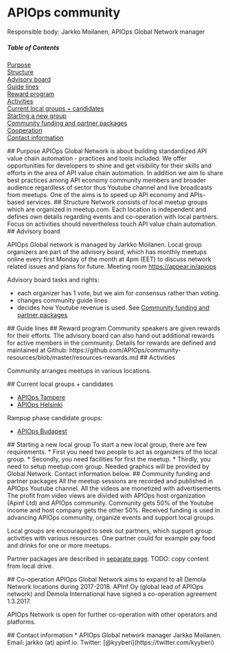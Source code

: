 # APIOps community 

Responsible body: Jarkko Moilanen, APIOps Global Network manager 

##### Table of Contents  
[Purpose](#purpose)  
[Structure](#structure)  
[Advisory board](#advisoryboard)  
[Guide lines](#guidelines)  
[Reward program](#rewardprogram)  
[Activities](#activities)  
[Current local groups + candidates](#currentlocalgroups)  
[Starting a new group](#startinganewgroup)  
[Community funding and partner packages](#communityfunding)  
[Cooperation](#cooperation)  
[Contact information](#contactinformation)  

<a name="purpose"/>
## Purpose
APIOps Global Network is about building standardized API value chain automation - practices and tools included. We offer opportunities for developers to shine and get visibility for their skills and efforts in the area of API value chain automation. In addition we aim to share best practices among API economy community members and broader audience regardless of sector thus Youtube channel and live broadcasts from meetups. One of the aims is to speed up API economy and APIs- based services.    

<a name="structure"/>
## Structure 
Network consists of local meetup groups which are organized in meetup.com. Each location is independent and defines own details regarding events and co-operation with local partners. Focus on activities should nevertheless touch API value chain automation. 

<a name="advisoryboard"/>
## Advisory board

APIOps Global network is managed by Jarkko Moilanen. Local group organizers are part of the advisory board, which has monthly meetups online every first Monday of the month at 4pm (EET) to discuss network related issues and plans for future. Meeting room https://appear.in/apiops

Advisory board tasks and rights: 

* each organizer has 1 vote, but we aim for consensus rather than voting.  
* changes community guide lines
* decides how Youtube revenue is used. See [Community funding and partner packages](#communityfunding)

<a name="guidelines"/>
## Guide lines

<a name="rewardprogram"/>
## Reward program
Community speakers are given rewards for their efforts. The advisory board can also hand out additional rewards for active members in the community.  Details for rewards are defined and maintained at Github: https://github.com/APIOps/community-resources/blob/master/resources-rewards.md

<a name="activities"/>
## Activities

Community arranges meetups in various locations. 

<a name="currentlocalgroups"/>
## Current local groups + candidates

* [APIOps Tampere](https://www.meetup.com/APIOps-Tampere/)
* [APIOps Helsinki](https://www.meetup.com/APIOps-Helsinki/)

Rampup phase candidate groups:

* [APIOps Budapest](https://www.meetup.com/APIOps-Budapest/)

<a name="startinganewgroup"/>
## Starting a new local group
To start a new local group, there are few requirements. 
* First you need two people to act as organizers of the local group. 
* Secondly, you need facilities for first the meetup. 
* Thirdly, you need to setup meetup.com group. Needed graphics will be provided by Global Network. Contact information below. 

<a name="communityfunding"/>
## Community funding and partner packages
All the meetup sessions are recorded and published in APIOps Youtube channel. All the videos are monetized with advertisements. The profit from video views are divided with APIOps host organization (Apinf Ltd) and APIOps community. Community gets 50% of the Youtube income and host company gets the other 50%. Received funding is used in advancing APIOps community, organize events and support local groups. 

Local groups are encouraged to seek out partners, which support group activities with various resources. One partner could for example pay food and drinks for one or more meetups. 

Partner packages are described in [separate page](https://github.com/APIOps/community-resources/blob/master/partner-packages.md). TODO: copy content from local drive.  

<a name="cooperation"/>
## Co-operation
APIOps Global Network aims to expand to all Demola Network locations during 2017-2018. APInf Oy (global lead of APIOps network) and Demola International have signed a co-operation agreement 1.3.2017. 

APIOps Network is open for further co-operation with other operators and platforms.  

<a name="contactinformation"/>
## Contact information
* APIOps Global network manager Jarkko Moilanen. Email: jarkko (at) apinf.io. Twitter: [@kyyberi](https://twitter.com/kyyberi) 
